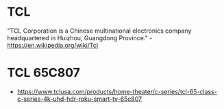 # TCL

"TCL Corporation is a Chinese multinational electronics company headquartered in Huizhou, Guangdong Province." - <https://en.wikipedia.org/wiki/Tcl>

# TCL 65C807

- <https://www.tclusa.com/products/home-theater/c-series/tcl-65-class-c-series-4k-uhd-hdr-roku-smart-tv-65c807>
